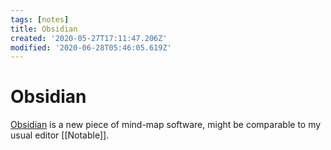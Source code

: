 ```yaml
---
tags: [notes]
title: Obsidian
created: '2020-05-27T17:11:47.206Z'
modified: '2020-06-28T05:46:05.619Z'
---
```


# Obsidian

[Obsidian](https://obsidian.md/) is a new piece of mind-map software, might be comparable to my usual editor [[Notable]].
